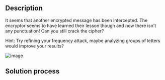 ## Description
It seems that another encrypted message has been intercepted. The encryptor seems to have learned their lesson though and now there 
isn't any punctuation! Can you still crack the cipher?

Hint: Try refining your frequency attack, maybe analyzing groups of letters would improve your results?

![image](https://github.com/neonwuchang/Flags-de-Triomphe/assets/103783716/a762cd4f-d24c-43dc-b803-0d473f3aae6d)

## Solution process
